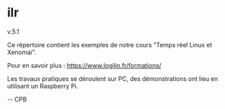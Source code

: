 # ilr

v.5.1

Ce répertoire contient les exemples de notre cours "Temps réel Linux et Xenomai".

Pour en savoir plus : https://www.logilin.fr/formations/

Les travaux pratiques se déroulent sur PC, des démonstrations ont lieu en utilisant un Raspberry Pi.

-- 
CPB
